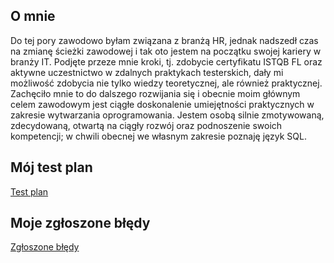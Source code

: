 ## O mnie

Do tej pory zawodowo byłam związana z branżą HR, jednak nadszedł czas na zmianę ścieżki zawodowej i tak oto jestem na początku swojej kariery w branży IT. Podjęte przeze mnie kroki, tj. zdobycie certyfikatu ISTQB FL oraz aktywne uczestnictwo w zdalnych praktykach testerskich, dały mi możliwość zdobycia nie tylko wiedzy teoretycznej, ale również praktycznej. Zachęciło mnie to do dalszego rozwijania się i obecnie moim głównym celem zawodowym jest ciągłe doskonalenie umiejętności praktycznych w zakresie wytwarzania oprogramowania. Jestem osobą silnie zmotywowaną, zdecydowaną, otwartą na ciągły rozwój oraz podnoszenie swoich kompetencji; w chwili obecnej we własnym zakresie poznaję język SQL.

## Mój test plan
[Test plan](Test_plan.html)

## Moje zgłoszone błędy
[Zgłoszone błędy](Reported_bugs.html)